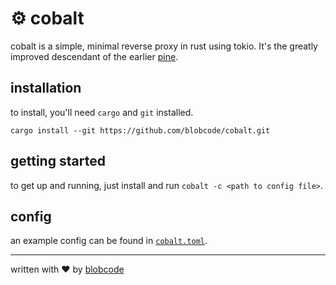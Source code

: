 # ⚙️ cobalt

cobalt is a simple, minimal reverse proxy in rust using tokio. It's the greatly improved descendant of the earlier [pine](https://github.com/blobcode/pine).

## installation

to install, you'll need `cargo` and `git` installed.

```
cargo install --git https://github.com/blobcode/cobalt.git
```

## getting started

to get up and running, just install and run `cobalt -c <path to config file>`.

## config

an example config can be found in [`cobalt.toml`](./cobalt.toml).

---

written with ❤️ by [blobcode](https://blobco.de)
